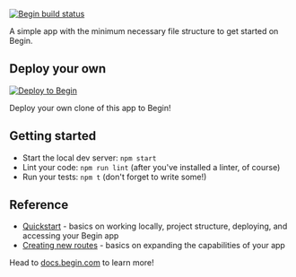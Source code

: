 [![Begin build status](https://buildstatus.begin.app/fly-ogy/status.svg)](https://begin.com)

A simple app with the minimum necessary file structure to get started on Begin.

## Deploy your own

[![Deploy to Begin](https://static.begin.com/deploy-to-begin.svg)](https://begin.com/apps/create?template=https://github.com/begin-examples/node-minimal)

Deploy your own clone of this app to Begin!

## Getting started

- Start the local dev server: `npm start`
- Lint your code: `npm run lint` (after you've installed a linter, of course)
- Run your tests: `npm t` (don't forget to write some!)

## Reference

- [Quickstart](https://docs.begin.com/en/guides/quickstart/) - basics on working locally, project structure, deploying, and accessing your Begin app
- [Creating new routes](https://docs.begin.com/en/functions/creating-new-functions) - basics on expanding the capabilities of your app

Head to [docs.begin.com](https://docs.begin.com/) to learn more!



